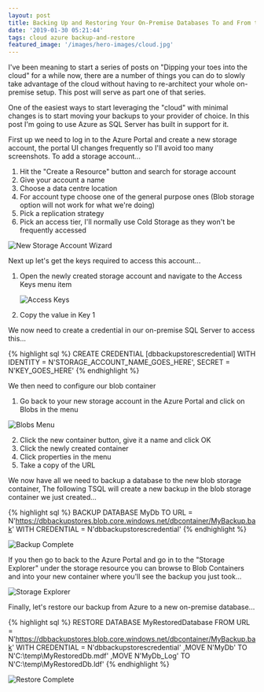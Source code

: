 ```yaml
---
layout: post
title: Backing Up and Restoring Your On-Premise Databases To and From the Cloud
date: '2019-01-30 05:21:44'
tags: cloud azure backup-and-restore
featured_image: '/images/hero-images/cloud.jpg'
---
```

I've been meaning to start a series of posts on "Dipping your toes into the cloud" for a while now, there are a number of things you can do to slowly take advantage of the cloud without having to re-architect your whole on-premise setup. This post will serve as part one of that series.

One of the easiest ways to start leveraging the "cloud" with minimal changes is to start moving your backups to your provider of choice. In this post I'm going to use Azure as SQL Server has built in support for it. 

First up we need to log in to the Azure Portal and create a new storage account, the portal UI changes frequently so I'll avoid too many screenshots. To add a storage account...

1.   Hit the "Create a Resource" button and search for storage account
2.   Give your account a name
3.   Choose a data centre location
4.   For account type choose one of the general purpose ones (Blob storage option will not work for what we're doing)
5.   Pick a replication strategy
6.   Pick an access tier, I'll normally use Cold Storage as they won't be frequently accessed

![New Storage Account Wizard]({{site.url}}/content/images/2019-Azure-SQL-Backup\new-storage.PNG)

Next up let's get the keys required to access this account...

1. Open the newly created storage account and navigate to the Access Keys menu item

   ![Access Keys]({{site.url}}/content/images/2019-Azure-SQL-Backup\access-keys.PNG)

2. Copy the value in Key 1 

We now need to create a credential in our on-premise SQL Server to access this...

{% highlight sql %}
CREATE CREDENTIAL [dbbackupstorescredential] 
   WITH IDENTITY = N'STORAGE_ACCOUNT_NAME_GOES_HERE', 
   SECRET = N'KEY_GOES_HERE'
{% endhighlight %}

We then need to configure our blob container

1.   Go back to your new storage account in the Azure Portal and click on Blobs in the menu

![Blobs Menu]({{site.url}}/content/images/2019-Azure-SQL-Backup\blobs-menu.PNG)

2.   Click the new container button, give it a name and click OK
3.   Click the newly created container
4.   Click properties in the menu
5.   Take a copy of the URL

We now have all we need to backup a database to the new blob storage container, The following TSQL will create a new backup in the blob storage container we just created...

{% highlight sql %}
BACKUP DATABASE MyDb 
   TO  URL = N'https://dbbackupstores.blob.core.windows.net/dbcontainer/MyBackup.bak' 
   WITH  CREDENTIAL = N'dbbackupstorescredential'
{% endhighlight %}

![Backup Complete]({{site.url}}/content/images/2019-Azure-SQL-Backup\backup-complete.PNG)

If you then go to back to the Azure Portal and go in to the "Storage Explorer" under the storage resource you can browse to Blob Containers and into your new container where you'll see the backup you just took...

![Storage Explorer]({{site.url}}/content/images/2019-Azure-SQL-Backup\storage-explorer.PNG)

Finally, let's restore our backup from Azure to a new on-premise database...

{% highlight sql %}
RESTORE DATABASE MyRestoredDatabase 
FROM  URL = N'https://dbbackupstores.blob.core.windows.net/dbcontainer/MyBackup.bak'
WITH  CREDENTIAL = N'dbbackupstorescredential'
   ,MOVE N'MyDb' TO N'C:\temp\MyRestoredDb.mdf'
   ,MOVE N'MyDb_Log' TO N'C:\temp\MyRestoredDb.ldf'
{% endhighlight %}

![Restore Complete]({{site.url}}/content/images/2019-Azure-SQL-Backup\restore-complete.PNG)